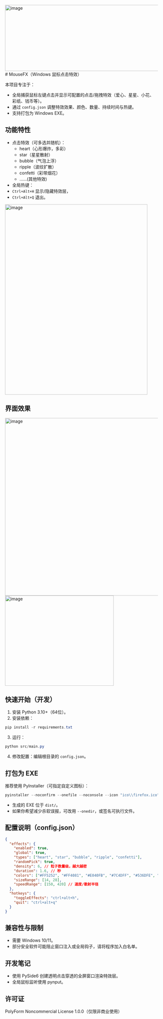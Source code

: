 <img width="587" height="218" alt="image" src="https://github.com/user-attachments/assets/8b046d04-a0ef-4710-b207-d6a93fc4f5fa" /># MouseFX（Windows 鼠标点击特效）

本项目专注于：
- 全局捕获鼠标左键点击并显示可配置的点击/拖拽特效（爱心、星星、小花、彩纸、钱币等）。
- 通过 `config.json` 调整特效效果、颜色、数量、持续时间与热键。
- 支持打包为 Windows EXE。

## 功能特性
- 点击特效（可多选并随机）：
  - heart（心形爆炸，多彩）
  - star（星星散射）
  - bubble（气泡上浮）
  - ripple（波纹扩散）
  - confetti（彩带烟花）
  - ......(其他特效)
- 全局热键：
 - `Ctrl+Alt+H` 显示/隐藏特效层，
 - `Ctrl+Alt+Q` 退出。
<img width="469" height="627" alt="image" src="https://github.com/user-attachments/assets/399b139c-fff8-455a-bcb8-cf33469b94cc" />

## 界面效果
<img width="566" height="585" alt="image" src="https://github.com/user-attachments/assets/dd72448f-6754-4b39-91bf-5708f8092dfd" />
<img width="358" height="297" alt="image" src="https://github.com/user-attachments/assets/804ed87c-d064-48cd-b9c5-50f29bcf8488" />

## 快速开始（开发）

1. 安装 Python 3.10+（64位）。
2. 安装依赖：

```powershell
pip install -r requirements.txt
```

3. 运行：

```powershell
python src/main.py
```

4. 修改配置：编辑根目录的 `config.json`。

## 打包为 EXE

推荐使用 PyInstaller（可指定自定义图标）：

```powershell
pyinstaller --noconfirm --onefile --noconsole --icon "ico\\firefox.ico" src/main.py
```

- 生成的 EXE 位于 `dist/`。
- 如果你希望减少杀软误报，可改用 `--onedir`，或签名可执行文件。

## 配置说明（config.json）

```json
{
  "effects": {
    "enabled": true,
    "global": true,
    "types": ["heart", "star", "bubble", "ripple", "confetti"],
    "randomPick": true,
    "density": 6, // 粒子数量级，越大越密
    "duration": 1.6, // 秒
    "colors": ["#FF5252", "#FF4081", "#E040FB", "#7C4DFF", "#536DFE", "#448AFF", "#40C4FF", "#18FFFF", "#64FFDA", "#69F0AE"],
    "sizeRange": [14, 28],
    "speedRange": [150, 420] // 速度/散射半径
  },
  "hotkeys": {
    "toggleEffects": "ctrl+alt+h",
    "quit": "ctrl+alt+q"
  }
}
```

## 兼容性与限制
- 需要 Windows 10/11。
- 部分安全软件可能阻止窗口注入或全局钩子，请将程序加入白名单。

## 开发笔记
- 使用 PySide6 创建透明点击穿透的全屏窗口渲染特效层。
- 全局鼠标监听使用 pynput。

## 许可证
PolyForm Noncommercial License 1.0.0（仅限非商业使用）
